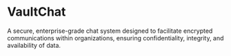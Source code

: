 # VaultChat
A secure, enterprise-grade chat system designed to facilitate encrypted communications within organizations, ensuring confidentiality, integrity, and availability of data.
